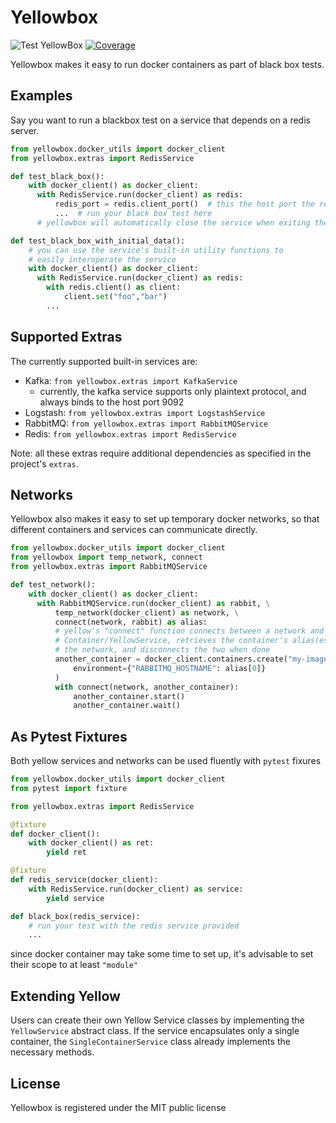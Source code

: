 # Yellowbox
![Test YellowBox](https://github.com/biocatchltd/yellowbox/workflows/Test%20YellowBox/badge.svg?branch=master)
[![Coverage](https://codecov.io/github/biocatchltd/yellowbox/coverage.svg?branch=master)](https://codecov.io/github/biocatchltd/yellowbox?branch=master)


Yellowbox makes it easy to run docker containers as part of black box tests.
## Examples
Say you want to run a blackbox test on a service that depends on a redis server.
```python
from yellowbox.docker_utils import docker_client
from yellowbox.extras import RedisService

def test_black_box():
    with docker_client() as docker_client:
      with RedisService.run(docker_client) as redis:
          redis_port = redis.client_port()  # this the host port the redis
          ...  # run your black box test here
      # yellowbox will automatically close the service when exiting the scope

def test_black_box_with_initial_data():
    # you can use the service's built-in utility functions to
    # easily interoperate the service
    with docker_client() as docker_client:    
      with RedisService.run(docker_client) as redis:
        with redis.client() as client:
            client.set("foo","bar")
        ...
```
## Supported Extras
The currently supported built-in services are:
* Kafka: `from yellowbox.extras import KafkaService`
    * currently, the kafka service supports only plaintext protocol, and always binds to the host port 9092
* Logstash: `from yellowbox.extras import LogstashService`
* RabbitMQ: `from yellowbox.extras import RabbitMQService`
* Redis: `from yellowbox.extras import RedisService`

Note: all these extras require additional dependencies as specified in the project's `extras`.
## Networks
Yellowbox also makes it easy to set up temporary docker networks, so that different containers and services can
communicate directly.
```python
from yellowbox.docker_utils import docker_client
from yellowbox import temp_network, connect
from yellowbox.extras import RabbitMQService

def test_network():
    with docker_client() as docker_client:
      with RabbitMQService.run(docker_client) as rabbit, \
          temp_network(docker_client) as network, \
          connect(network, rabbit) as alias:
          # yellow's "connect" function connects between a network and a
          # Container/YellowService, retrieves the container's alias(es) on 
          # the network, and disconnects the two when done
          another_container = docker_client.containers.create("my-image", 
              environment={"RABBITMQ_HOSTNAME": alias[0]}
          )
          with connect(network, another_container):
              another_container.start()
              another_container.wait()
```
## As Pytest Fixtures
Both yellow services and networks can be used fluently with `pytest` fixures
```python
from yellowbox.docker_utils import docker_client
from pytest import fixture

from yellowbox.extras import RedisService

@fixture
def docker_client():
    with docker_client() as ret:
        yield ret

@fixture
def redis_service(docker_client):
    with RedisService.run(docker_client) as service:
        yield service

def black_box(redis_service):
    # run your test with the redis service provided
    ...
```
since docker container may take some time to set up, it's advisable to set their scope to at least `"module"`
## Extending Yellow
Users can create their own Yellow Service classes by implementing the `YellowService` abstract class.
If the service encapsulates only a single container, the `SingleContainerService` class already implements
the necessary methods.

## License
Yellowbox is registered under the MIT public license
